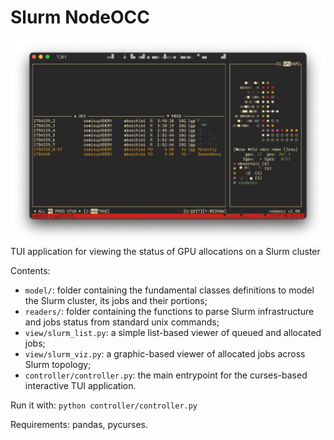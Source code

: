 # Slurm NodeOCC
![screenshot](sshot.jpg)
TUI application for viewing the status of GPU allocations on a Slurm cluster

Contents:

+ `model/`: folder containing the fundamental classes definitions to model the Slurm cluster, its jobs and their portions;
+ `readers/`: folder containing the functions to parse Slurm infrastructure and jobs status from standard unix commands;
+ `view/slurm_list.py`: a simple list-based viewer of queued and allocated jobs;
+ `view/slurm_viz.py`: a graphic-based viewer of allocated jobs across Slurm topology;
+ `controller/controller.py`: the main entrypoint for the curses-based interactive TUI application.

Run it with: `python controller/controller.py`

Requirements: pandas, pycurses.